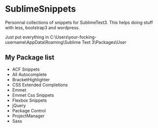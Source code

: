 SublimeSnippets
===============

Personnal collections of snippets for SublimeText3. This helps doing stuff with less, bootstrap3 and wordpress. 

Just put everything in C:\Users\your-focking-username\AppData\Roaming\Sublime Text 3\Packages\User

My Package list
---------------
- ACF Snippets
- All Autocomplete
- BracketHighlighter
- CSS Extended Completions
- Emmet
- Emmet Css Snippets
- Flexbox Snippets
- jQuery
- Package Control
- ProjectManager
- Sass
